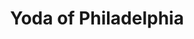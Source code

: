 ---
pid: FS232
title: Yoda of Philadelphia
location_transcription: Franklin Square
zipcode: '19104'
outside_phl: 
neighborhood: University City,Belmont,Parkside,Powelton Village
age: '3'
age_range: "<6"
instagram: 
image_file_name: FS_232.jpg
proposal_transcription: 
topic: Pop Culture
topic_summary: '0'
type: Other No Form
keywords_other: Yoda
credit: Zadie
image_labels: 
twitter: 
facebook: 
permalink: "/monuments/fs232/"
layout: item-page
---